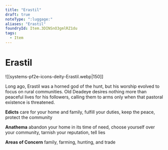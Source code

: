 ```yaml
---
title: "Erastil"
draft: true
noteType: ":luggage:"
aliases: "Erastil"
foundryId: Item.3DINSnO3gmlRZ1du
tags:
  - Item
---
```


# Erastil
![[systems-pf2e-icons-deity-Erastil.webp|150]]

Long ago, Erastil was a horned god of the hunt, but his worship evolved to focus on rural communities. Old Deadeye desires nothing more than peaceful lives for his followers, calling them to arms only when that pastoral existence is threatened.

**Edicts** care for your home and family, fulfill your duties, keep the peace, protect the community

**Anathema** abandon your home in its time of need, choose yourself over your community, tarnish your reputation, tell lies

**Areas of Concern** family, farming, hunting, and trade
